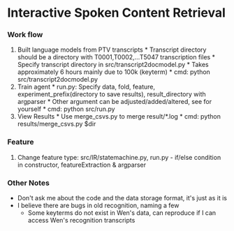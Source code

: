# Interactive Spoken Content Retrieval

### Work flow
  1. Built language models from PTV transcripts
    * Transcript directory should be a directory with T0001,T0002,...T5047 transcription files
    * Specify transcript directory in src/transcript2docmodel.py
    * Takes approximately 6 hours mainly due to 100k (keyterm)
    * cmd: python src/transcript2docmodel.py
  2. Train agent
    * run.py: Specify data, fold, feature, experiment_prefix(directory to save results), result_directory with argparser
    * Other argument can be adjusted/added/altered, see for yourself
    * cmd: python src/run.py
  3. View Results
    * Use merge_csvs.py to merge result/*.log
    * cmd: python results/merge_csvs.py $dir

### Feature
  1. Change feature type: src/IR/statemachine.py, run.py
    - if/else condition in constructor, featureExtraction & argparser

### Other Notes
- Don't ask me about the code and the data storage format, it's just as it is
- I believe there are bugs in old recognition, naming a few
  - Some keyterms do not exist in Wen's data, can reproduce if I can access Wen's recognition transcripts
